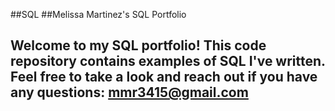 ##SQL
##Melissa Martinez's SQL Portfolio

## Welcome to my SQL portfolio! This code repository contains examples of SQL I've written. Feel free to take a look and reach out if you have any questions: mmr3415@gmail.com
